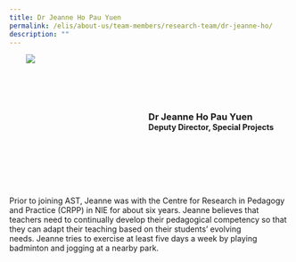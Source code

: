 ```yaml
---
title: Dr Jeanne Ho Pau Yuen
permalink: /elis/about-us/team-members/research-team/dr-jeanne-ho/
description: ""
---
```

<div class="flex">
	<div class="imgCrop">
		<img src="/images/Team%20Members/Jeanne__Use%20for%20website.jpg" class="m-0"></div>
		<div class="flex-col">
		<h3 class="m-0"><strong>Dr Jeanne Ho Pau Yuen</strong></h3>
		<strong>Deputy Director, Special Projects</strong>
	</div>
	</div>

<style>
	.m-0 {
		margin: 0 !important;
	}
	.flex {
		display: flex;
		justify-content: center;
		align-items: center; 
		gap: 20px;
	flex-wrap:wrap;
	}
.imgCrop {
    width: 200px !important;
    aspect-ratio: 5/6;
	overflow: hidden;
}
	.flex-col {
		display: flex;
		flex-direction: column;
	}
</style>


Prior to joining AST, Jeanne was with the Centre for Research in Pedagogy and Practice (CRPP) in NIE for about six years.&nbsp;Jeanne believes that teachers need to continually develop their pedagogical competency so that they can adapt their teaching based on their students’ evolving needs.&nbsp;Jeanne tries to exercise at least five days a week by playing badminton and jogging at a nearby park.